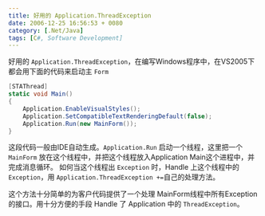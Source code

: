 ```yaml
---
title: 好用的 Application.ThreadException
date: 2006-12-25 16:56:53 + 0080
category: [.Net/Java]
tags: [C#, Software Development]
---
```


好用的 `Application.ThreadException`，在编写Windows程序中，在VS2005下都会用下面的代码来启动主 `Form`
```c#  
[STAThread]  
static void Main()  
{  
    Application.EnableVisualStyles();  
    Application.SetCompatibleTextRenderingDefault(false);  
    Application.Run(new MainForm());  
}
```
这段代码一般由IDE自动生成。`Application.Run` 启动一个线程，这里把一个 `MainForm` 放在这个线程中，并把这个线程放入Application Main这个进程中，并完成消息循环。 如何当这个线程出 `Exception` 时，Handle 上这个线程中的 `Exception`，用 `Application.ThreadException +=`自己的处理方法。  

这个方法十分简单的为客户代码提供了一个处理 MainForm线程中所有Exception的接口。用十分方便的手段 Handle 了 Application 中的 `ThreadException`。 



